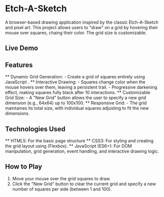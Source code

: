 # Etch-A-Sketch

A browser-based drawing application inspired by the classic Etch-A-Sketch and pixel art. This project allows users to "draw" on a grid by hovering their mouse over squares, chaing their color. The grid size is customizable. 

## Live Demo



## Features 

 ** Dynamic Grid Generation:
    - Create a grid of squares entirely using JavaScript .
 ** Interactive Drawing:
    - Squares change color when the mouse hovers over them, leaving a persistent trail.
    - Progressive darkening effect, making squares fully black after 10 interactions.
 ** Customizable Grid Size:
    - A "New Grid" button allows the user to specify a new grid dimension (e.g., 64x64) up to 100x100.
 ** Responsive Grid:
    - The grid maintaines its total size, with individual squares adjusting to fit the new dimensions.

## Technologies Used
 ** HTML5: For the basic page structure
 ** CSS3: For styling and creating the grid layout using (Flexbox).
 ** JavaScript (ES6+): For DOM manipulation, grid generation, event handling, and interactive drawing logic.

## How to Play
 1. Move your mouse over the grid squares to draw.
 2. Click the "New Grid" button to clear the current grid and specify a new number of squares per side (between 1 and 100).

